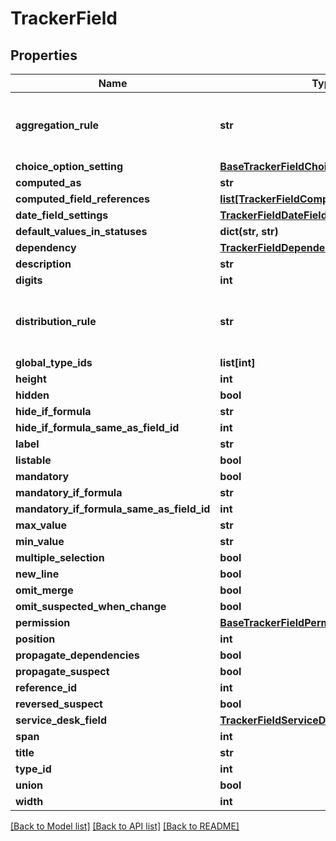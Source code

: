 # TrackerField

## Properties
Name | Type | Description | Notes
------------ | ------------- | ------------- | -------------
**aggregation_rule** | **str** | The Aggregation Rule for a specific Field. | [optional] 
**choice_option_setting** | [**BaseTrackerFieldChoiceOption**](BaseTrackerFieldChoiceOption.md) |  | [optional] 
**computed_as** | **str** |  | [optional] 
**computed_field_references** | [**list[TrackerFieldComputedFieldReference]**](TrackerFieldComputedFieldReference.md) |  | [optional] 
**date_field_settings** | [**TrackerFieldDateFieldSettings**](TrackerFieldDateFieldSettings.md) |  | [optional] 
**default_values_in_statuses** | **dict(str, str)** |  | [optional] 
**dependency** | [**TrackerFieldDependency**](TrackerFieldDependency.md) |  | [optional] 
**description** | **str** |  | [optional] 
**digits** | **int** |  | [optional] 
**distribution_rule** | **str** | The Distribution Rule of a specific Field. | [optional] 
**global_type_ids** | **list[int]** |  | [optional] 
**height** | **int** |  | [optional] 
**hidden** | **bool** |  | [optional] 
**hide_if_formula** | **str** |  | [optional] 
**hide_if_formula_same_as_field_id** | **int** |  | [optional] 
**label** | **str** |  | [optional] 
**listable** | **bool** |  | [optional] 
**mandatory** | **bool** |  | [optional] 
**mandatory_if_formula** | **str** |  | [optional] 
**mandatory_if_formula_same_as_field_id** | **int** |  | [optional] 
**max_value** | **str** |  | [optional] 
**min_value** | **str** |  | [optional] 
**multiple_selection** | **bool** |  | [optional] 
**new_line** | **bool** |  | [optional] 
**omit_merge** | **bool** |  | [optional] 
**omit_suspected_when_change** | **bool** |  | [optional] 
**permission** | [**BaseTrackerFieldPermission**](BaseTrackerFieldPermission.md) |  | [optional] 
**position** | **int** |  | [optional] 
**propagate_dependencies** | **bool** |  | [optional] 
**propagate_suspect** | **bool** |  | [optional] 
**reference_id** | **int** |  | [optional] 
**reversed_suspect** | **bool** |  | [optional] 
**service_desk_field** | [**TrackerFieldServiceDeskField**](TrackerFieldServiceDeskField.md) |  | [optional] 
**span** | **int** |  | [optional] 
**title** | **str** |  | [optional] 
**type_id** | **int** |  | [optional] 
**union** | **bool** |  | [optional] 
**width** | **int** |  | [optional] 

[[Back to Model list]](../README.md#documentation-for-models) [[Back to API list]](../README.md#documentation-for-api-endpoints) [[Back to README]](../README.md)

